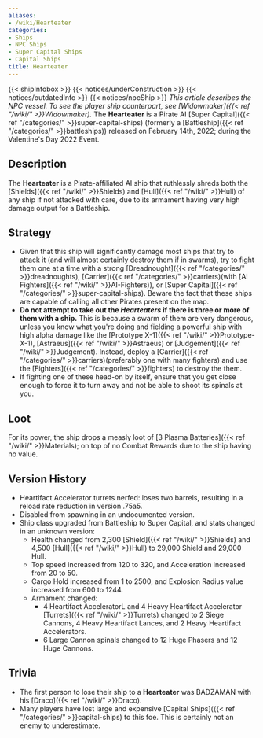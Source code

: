 ```yaml
---
aliases:
- /wiki/Hearteater
categories:
- Ships
- NPC Ships
- Super Capital Ships
- Capital Ships
title: Hearteater
---
```


{{< shipInfobox >}} {{< notices/underConstruction >}} {{< notices/outdatedInfo >}} {{< notices/npcShip >}} _This article describes the NPC vessel. To see the player ship counterpart, see [Widowmaker]({{< ref "/wiki/" >}}Widowmaker)._ The **Hearteater** is a Pirate AI [Super Capital]({{< ref "/categories/" >}}super-capital-ships) (formerly a [Battleship]({{< ref "/categories/" >}}battleships)) released on February 14th, 2022; during the Valentine's Day 2022 Event. 

## Description

The **Hearteater** is a Pirate-affiliated AI ship that ruthlessly shreds both the [Shields]({{< ref "/wiki/" >}}Shields) and [Hull]({{< ref "/wiki/" >}}Hull) of any ship if not attacked with care, due to its armament having very high damage output for a Battleship.

## Strategy

- Given that this ship will significantly damage most ships that try to attack it (and will almost certainly destroy them if in swarms), try to fight them one at a time with a strong [Dreadnought]({{< ref "/categories/" >}}dreadnoughts), [Carrier]({{< ref "/categories/" >}}carriers)(with [AI Fighters]({{< ref "/wiki/" >}}AI-Fighters)), or [Super Capital]({{< ref "/categories/" >}}super-capital-ships). Beware the fact that these ships are capable of calling all other Pirates present on the map.
- **Do not attempt to take out the _Hearteaters_ if there is three or more of them with a ship.** This is because a swarm of them are very dangerous, unless you know what you're doing and fielding a powerful ship with high alpha damage like the [Prototype X-1]({{< ref "/wiki/" >}}Prototype-X-1), [Astraeus]({{< ref "/wiki/" >}}Astraeus) or [Judgement]({{< ref "/wiki/" >}}Judgement). Instead, deploy a [Carrier]({{< ref "/categories/" >}}carriers)(preferably one with many fighters) and use the [Fighters]({{< ref "/categories/" >}}fighters) to destroy the them.
- If fighting one of these head-on by itself, ensure that you get close enough to force it to turn away and not be able to shoot its spinals at you.

## Loot

For its power, the ship drops a measly loot of [3 Plasma Batteries]({{< ref "/wiki/" >}}Materials); on top of no Combat Rewards due to the ship having no value.

## Version History 

- Heartifact Accelerator turrets nerfed: loses two barrels, resulting in a reload rate reduction in version .75a5.
- Disabled from spawning in an undocumented version.
- Ship class upgraded from Battleship to Super Capital, and stats changed in an unknown version:
  - Health changed from 2,300 [Shield]({{< ref "/wiki/" >}}Shields) and 4,500 [Hull]({{< ref "/wiki/" >}}Hull) to 29,000 Shield and 29,000 Hull.
  - Top speed increased from 120 to 320, and Acceleration increased from 20 to 50.
  - Cargo Hold increased from 1 to 2500, and Explosion Radius value increased from 600 to 1244.
  - Armament changed:
    - 4 Heartifact AcceleratorL and 4 Heavy Heartifact Accelerator [Turrets]({{< ref "/wiki/" >}}Turrets) changed to 2 Siege Cannons, 4 Heavy Heartifact Lances, and 2 Heavy Heartifact Accelerators.
    - 6 Large Cannon spinals changed to 12 Huge Phasers and 12 Huge Cannons.

## Trivia

- The first person to lose their ship to a **Hearteater** was BADZAMAN with his [Draco]({{< ref "/wiki/" >}}Draco).
- Many players have lost large and expensive [Capital Ships]({{< ref "/categories/" >}}capital-ships) to this foe. This is certainly not an enemy to underestimate.